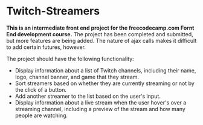 # Twitch-Streamers

<b>This is an intermediate front end project for the freecodecamp.com Fornt End development course.</b> The project has been completed and submitted, but more features are being added. The nature of ajax calls makes it difficult to add certain futures, however.

The project should have the following functionality:
<ul>
  <li>Display information about a list of Twitch channels, including their name, logo, channel banner, and game that they stream.</li>
  <li>Sort streamers based on whether they are currently streaming or not by the click of a button. </li>
  <li>Add another streamer to the list based on the user's input.</li>
  <li>Display information about a live stream when the user hover's over a streaming channel, including a preview of the stream and how many people are watching.</li>
</ul>
